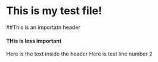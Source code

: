 # This is my test file!

##This is an importatn header

#### THis is less important

Here is the text inside the header
Here is test line number 2
